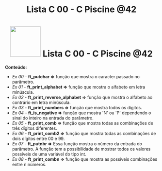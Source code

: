 <h1 align="center">Lista C 00 - C Piscine @42</h1>
<h1 align="center">
<img src="https://nadei.42sp.org.br/img/InsigneaP3.png" width= "100px">
Lista C 00 - C Piscine @42
</h1>

**Conteúdo:**

- *Ex 00* - **ft_putchar =>** função que mostra o caracter passado no parâmetro.
- *Ex 01* - **ft_print_alphabet =>** função que mostra o alfabeto em letra minúscula.
- *Ex 02* - **ft_print_reverse_alphabet =>** função que mostra o alfabeto ao contrário em letra minúscula.
- *Ex 03* - **ft_print_numbers =>** função que mostra todos os dígitos.
- *Ex 04* - **ft_is_negative =>** função que mostra 'N' ou 'P' dependendo o sinal do inteiro na entrada do parâmetro.
- *Ex 05* - **ft_print_comb =>** função que mostra todas as combinações de três dígitos diferentes.
- *Ex 06* - **ft_print_comb2 =>** função que mostra todas as combinações de dois dígitos entre 00 e 99.
- *Ex 07* - **ft_putnbr =>** Essa função mostra o número da entrada do parâmetro. A função tem a possibilidade de mostrar todos os valores possíveis de uma variável do tipo int.
- *Ex 08* - **ft_print_combn =>** função que mostra as possíveis combinações entre n números.